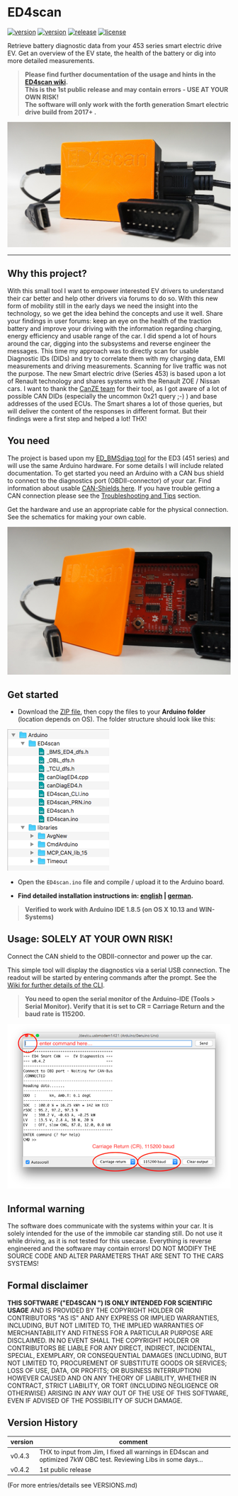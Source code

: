 # ED4scan

[![version](https://img.shields.io/badge/version-v0.4.3-blue.svg)](https://github.com/MyLab-odyssey/ED4scan/archive/master.zip)
[![version](https://img.shields.io/badge/issues-none-brightgreen.svg)](https://github.com/MyLab-odyssey/ED4scan/issues)
[![release](https://img.shields.io/badge/release-v0.4.2-orange.svg)](https://github.com/MyLab-odyssey/ED4scan/releases)
[![license](https://img.shields.io/badge/license-MIT-blue.svg)](https://github.com/MyLab-odyssey/ED4scan/blob/master/LICENSE.txt)

Retrieve battery diagnostic data from your 453 series smart electric drive EV. Get an overview of the EV state, the health of the battery or dig into more detailed measurements.  

>**Please find further documentation of the usage and hints in the [ED4scan wiki](https://github.com/MyLab-odyssey/ED4scan/wiki).**  
**This is the 1st public release and may contain errors - USE AT YOUR OWN RISK!**  
**The software will only work with the forth generation Smart electric drive build from 2017+ .**

<p align="center">
<img  src="pictures/ED4scan_view_1.jpg" width="720"/>
<p/>

---
## Why this project?
With this small tool I want to empower interested EV drivers to understand their car better and help other drivers via forums to do so. With this new form of mobility still in the early days we need the insight into the technology, so we get the idea behind the concepts and use it well. Share your findings in user forums: keep an eye on the health of the traction battery and improve your driving with the information regarding charging, energy efficiency and usable range of the car.
I did spend a lot of hours around the car, digging into the subsystems and reverse engineer the messages. This time my approach was to directly scan for usable Diagnostic IDs (DIDs) and try to correlate them with my charging data, EMI measurements and driving measurements. Scanning for live traffic was not the purpose. The new Smart electric drive (Series 453) is based upon a lot of Renault technology and shares systems with the Renault ZOE / Nissan cars. I want to thank the [CanZE team](https://github.com/fesch/CanZE) for their tool, as I got aware of a lot of possible CAN DIDs (especially the uncommon 0x21 query ;-) ) and base addresses of the used ECUs. The Smart shares a lot of those queries, but will deliver the content of the responses in different format. But their findings were a first step and helped a lot! THX!

## You need
The project is based upon my [ED_BMSdiag tool](https://github.com/MyLab-odyssey/ED_BMSdiag) for the ED3 (451 series) and will use the same Arduino hardware. For some details I will include related documentation.
To get started you need an Arduino with a CAN bus shield to connect to the diagnostics port (OBDII-connector) of your car. Find information about usable [CAN-Shields here](https://github.com/MyLab-odyssey/ED_BMSdiag/wiki/CAN-Bus-Basics). If you have trouble getting a CAN connection please see the [Troubleshooting and Tips](https://github.com/MyLab-odyssey/ED_BMSdiag/wiki/Troubleshooting-and-Tips) section.

Get the hardware and use an appropriate cable for the physical connection. See the schematics for making your own cable.

<p align="center">
<img  src="pictures/ED4scan_view_2.jpg" width="720"/>
<p/>

## Get started
* Download the [ZIP file](https://github.com/MyLab-odyssey/ED4scan/archive/master.zip), then copy the files to your **Arduino folder** (location depends on OS). The folder structure should look like this:
<p align="left">
<img  src="pictures/ED4scan_folder_structure.png" /><p/>

* Open the `ED4scan.ino` file and compile / upload it to the Arduino board.  

* **Find detailed installation instructions in: [english](https://github.com/MyLab-odyssey/ED4scan/wiki/Installation) | [german](https://github.com/MyLab-odyssey/ED4scan/wiki/Installation_DE).**

> **Verified to work with Arduino IDE 1.8.5 (on OS X 10.13 and WIN-Systems)**

## Usage: SOLELY AT YOUR OWN RISK!
Connect the CAN shield to the OBDII-connector and power up the car.

This simple tool will display the diagnostics via a serial USB connection. The readout will be started by entering commands after the prompt. See the [Wiki for further details of the CLI](https://github.com/MyLab-odyssey/ED4scan/wiki/Command-Line-Interface).


>**You need to open the serial monitor of the Arduino-IDE (Tools > Serial Monitor).  Verify that it is set to CR = Carriage Return and the baud rate is 115200.**

<p align="center">
<img  src="pictures/ED4scan_Arduino_IDE_serial_monitor.png" />
<p/>

## Informal warning
The software does communicate with the systems within your car. It is solely intended for the use of the immobile car standing still. Do not use it while driving, as it is not tested for this usecase. Everything is reverse engineered and the software may contain errors! DO NOT MODIFY THE SOURCE CODE AND ALTER PARAMETERS THAT ARE SENT TO THE CARS SYSTEMS!

## Formal disclaimer
**THIS SOFTWARE ("ED4SCAN ") IS ONLY INTENDED FOR SCIENTIFIC USAGE**
AND IS PROVIDED BY THE COPYRIGHT HOLDER OR CONTRIBUTORS "AS IS" AND
ANY EXPRESS OR IMPLIED WARRANTIES, INCLUDING, BUT NOT LIMITED TO, THE IMPLIED
WARRANTIES OF MERCHANTABILITY AND FITNESS FOR A PARTICULAR PURPOSE ARE
DISCLAIMED. IN NO EVENT SHALL THE COPYRIGHT HOLDER OR CONTRIBUTORS BE LIABLE FOR
ANY DIRECT, INDIRECT, INCIDENTAL, SPECIAL, EXEMPLARY, OR CONSEQUENTIAL DAMAGES
(INCLUDING, BUT NOT LIMITED TO, PROCUREMENT OF SUBSTITUTE GOODS OR SERVICES;
LOSS OF USE, DATA, OR PROFITS; OR BUSINESS INTERRUPTION) HOWEVER CAUSED AND ON
ANY THEORY OF LIABILITY, WHETHER IN CONTRACT, STRICT LIABILITY, OR TORT
(INCLUDING NEGLIGENCE OR OTHERWISE) ARISING IN ANY WAY OUT OF THE USE OF THIS
SOFTWARE, EVEN IF ADVISED OF THE POSSIBILITY OF SUCH DAMAGE.

## Version History
|version  | comment|
|-------- | --------|
|v0.4.3   | THX to input from Jim, I fixed all warnings in ED4scan and optimized 7kW OBC test. Reviewing Libs in some days...|
|v0.4.2   | 1st public release|

(For more entries/details see VERSIONS.md)
